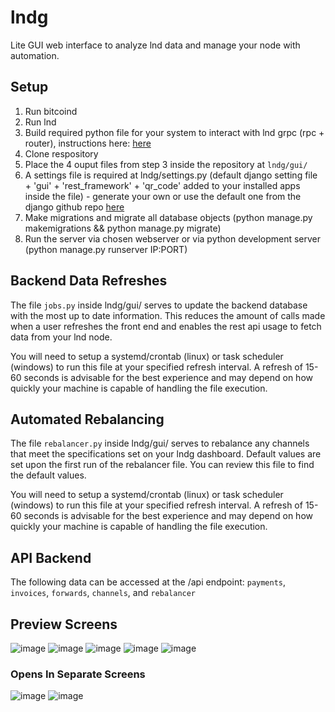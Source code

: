 # lndg
Lite GUI web interface to analyze lnd data and manage your node with automation.

## Setup
1. Run bitcoind
2. Run lnd
3. Build required python file for your system to interact with lnd grpc (rpc + router), instructions here: [here](https://github.com/lightningnetwork/lnd/blob/master/docs/grpc/python.md#setup-and-installation)
4. Clone respository
5. Place the 4 ouput files from step 3 inside the repository at `lndg/gui/`
6. A settings file is required at lndg/settings.py (default django setting file + 'gui' + 'rest_framework' + 'qr_code' added to your installed apps inside the file) - generate your own or use the default one from the django github repo [here](https://github.com/django/django/blob/main/django/conf/project_template/project_name/settings.py-tpl)
7. Make migrations and migrate all database objects (python manage.py makemigrations && python manage.py migrate)
8. Run the server via chosen webserver or via python development server (python manage.py runserver IP:PORT)

## Backend Data Refreshes
The file `jobs.py` inside lndg/gui/ serves to update the backend database with the most up to date information.  This reduces the amount of calls made when a user refreshes the front end and enables the rest api usage to fetch data from your lnd node.

You will need to setup a systemd/crontab (linux) or task scheduler (windows) to run this file at your specified refresh interval.  A refresh of 15-60 seconds is advisable for the best experience and may depend on how quickly your machine is capable of handling the file execution.

## Automated Rebalancing
The file `rebalancer.py` inside lndg/gui/ serves to rebalance any channels that meet the specifications set on your lndg dashboard.  Default values are set upon the first run of the rebalancer file.  You can review this file to find the default values.

You will need to setup a systemd/crontab (linux) or task scheduler (windows) to run this file at your specified refresh interval.  A refresh of 15-60 seconds is advisable for the best experience and may depend on how quickly your machine is capable of handling the file execution.

## API Backend
The following data can be accessed at the /api endpoint: `payments`, `invoices`, `forwards`, `channels`, and `rebalancer`

## Preview Screens
![image](https://user-images.githubusercontent.com/38626122/132701345-7129e4e5-09b8-483e-96eb-bf003171ed3f.png)
![image](https://user-images.githubusercontent.com/38626122/132701473-33611c23-cb91-4496-a9ee-c276f1b35f34.png)
![image](https://user-images.githubusercontent.com/38626122/132701498-5cefa10f-00b3-45e3-9a38-e6512d47b750.png)
![image](https://user-images.githubusercontent.com/38626122/132701518-41e585ae-bac3-413b-a6a2-c202e20fd7f9.png)
![image](https://user-images.githubusercontent.com/38626122/132701532-a129f74f-ee6e-4f03-89c8-e82eef775ab1.png)

### Opens In Separate Screens
![image](https://user-images.githubusercontent.com/38626122/132701553-bbab3f27-ac72-4de6-9591-506c6740579b.png)
![image](https://user-images.githubusercontent.com/38626122/132861336-3cb02cad-2b09-4548-8186-a93b2482c40d.png)

